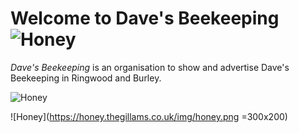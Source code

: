 # Welcome to Dave's Beekeeping ![Honey](https://honey.thegillams.co.uk/img/icons/favicon-32x32.png)
*Dave's Beekeeping* is an organisation to show and advertise Dave's Beekeeping in Ringwood and Burley.

![Honey](https://honey.thegillams.co.uk/img/77%20Products%20copy.JPG)

![Honey](https://honey.thegillams.co.uk/img/honey.png =300x200)

